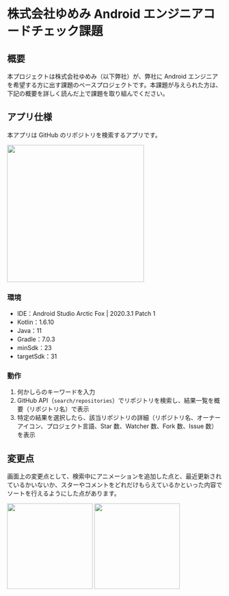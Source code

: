 # 株式会社ゆめみ Android エンジニアコードチェック課題

## 概要

本プロジェクトは株式会社ゆめみ（以下弊社）が、弊社に Android エンジニアを希望する方に出す課題のベースプロジェクトです。本課題が与えられた方は、下記の概要を詳しく読んだ上で課題を取り組んでください。

## アプリ仕様

本アプリは GitHub のリポジトリを検索するアプリです。

<img src="docs/app.gif" width="320">

### 環境

- IDE：Android Studio Arctic Fox | 2020.3.1 Patch 1
- Kotlin：1.6.10
- Java：11
- Gradle：7.0.3
- minSdk：23
- targetSdk：31


### 動作

1. 何かしらのキーワードを入力
2. GitHub API（`search/repositories`）でリポジトリを検索し、結果一覧を概要（リポジトリ名）で表示
3. 特定の結果を選択したら、該当リポジトリの詳細（リポジトリ名、オーナーアイコン、プロジェクト言語、Star 数、Watcher 数、Fork 数、Issue 数）を表示

## 変更点
画面上の変更点として、検索中にアニメーションを追加した点と、最近更新されているかいないか、スターやコメントをどれだけもらえているかといった内容でソートを行えるようにした点があります。

<img src = "https://user-images.githubusercontent.com/76822642/150087969-ddd0cbe9-876e-4487-9885-4d277a7345f5.jpg" width = "200dp">
<img src = "https://user-images.githubusercontent.com/76822642/150087992-850f3e3b-a457-4d05-a625-91fcbaffac9d.jpg" width = "200dp">


